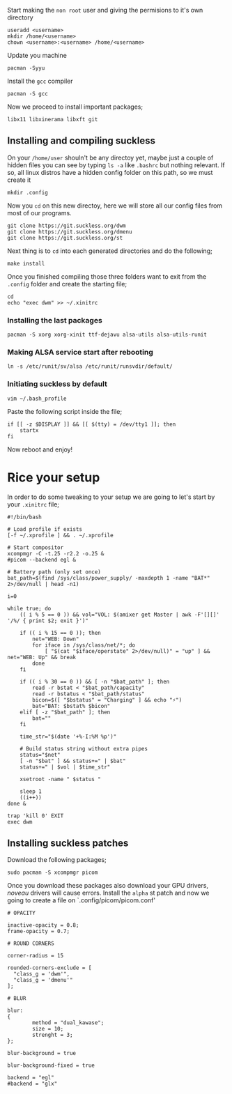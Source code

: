 Start making the `non root` user and giving the permisions to it's own directory

    useradd <username>
    mkdir /home/<username>
    chown <username>:<username> /home/<username>

Update you machine

    pacman -Syyu

Install the `gcc` compiler

    pacman -S gcc

Now we proceed to install important packages;

    libx11 libxinerama libxft git

## Installing and compiling suckless

On your `/home/user` shouln't be any directoy yet, maybe just a couple of hidden files you can see by typing `ls -a` like `.bashrc` but nothing relevant. If so, all linux distros have a hidden config folder on this path, so we must create it

    mkdir .config

Now you `cd` on this new directoy, here we will store all our config files from most of our programs.

    git clone https://git.suckless.org/dwm 
    git clone https://git.suckless.org/dmenu 
    git clone https://git.suckless.org/st

Next thing is to `cd` into each generated directories and do the following;

    make install

Once you finished compiling those three folders want to exit from the `.config` folder and create the starting file;

    cd
    echo "exec dwm" >> ~/.xinitrc

### Installing the last packages

    pacman -S xorg xorg-xinit ttf-dejavu alsa-utils alsa-utils-runit

### Making ALSA service start after rebooting

    ln -s /etc/runit/sv/alsa /etc/runit/runsvdir/default/

### Initiating suckless by default

    vim ~/.bash_profile

Paste the following script inside the file;

    if [[ -z $DISPLAY ]] && [[ $(tty) = /dev/tty1 ]]; then
        startx
    fi

Now reboot and enjoy!

# Rice your setup

In order to do some tweaking to your setup we are going to let's start by your `.xinitrc` file;

    #!/bin/bash

    # Load profile if exists
    [-f ~/.xprofile ] && . ~/.xprofile

    # Start compositor
    xcompmgr -C -t.25 -r2.2 -o.25 &
    #picom --backend egl &

    # Battery path (only set once)
    bat_path=$(find /sys/class/power_supply/ -maxdepth 1 -name "BAT*" 2>/dev/null | head -n1)

    i=0

    while true; do
        (( i % 5 == 0 )) && vol="VOL: $(amixer get Master | awk -F'[][]' '/%/ { print $2; exit }')"

        if (( i % 15 == 0 )); then
            net="WEB: Down"
            for iface in /sys/class/net/*; do
                [ "$(cat "$iface/operstate" 2>/dev/null)" = "up" ] && net="WEB: Up" && break
            done
        fi

        if (( i % 30 == 0 )) && [ -n "$bat_path" ]; then
            read -r bstat < "$bat_path/capacity"
            read -r bstatus < "$bat_path/status"
            bicon=$([ "$bstatus" = "Charging" ] && echo "⚡")
            bat="BAT: $bstat% $bicon"
        elif [ -z "$bat_path" ]; then
            bat=""
        fi

        time_str="$(date '+%-I:%M %p')"

        # Build status string without extra pipes
        status="$net"
        [ -n "$bat" ] && status+=" | $bat"
        status+=" | $vol | $time_str"

        xsetroot -name " $status "

        sleep 1
        ((i++))
    done &

    trap 'kill 0' EXIT
    exec dwm

## Installing suckless patches

Download the following packages;

    sudo pacman -S xcompmgr picom

Once you download these packages also download your GPU drivers, *noveau* drivers will cause errors.
Install the `alpha` st patch and now we going to create a file on `.config/picom/picom.conf'


    # OPACITY

    inactive-opacity = 0.8;
    frame-opacity = 0.7;

    # ROUND CORNERS

    corner-radius = 15

    rounded-corners-exclude = [
      "class_g = 'dwm'",
      "class_g = 'dmenu'"
    ];

    # BLUR

    blur:
    {
            method = "dual_kawase";
            size = 10;
            strenght = 3;
    };

    blur-background = true

    blur-background-fixed = true

    backend = "egl"
    #backend = "glx"
